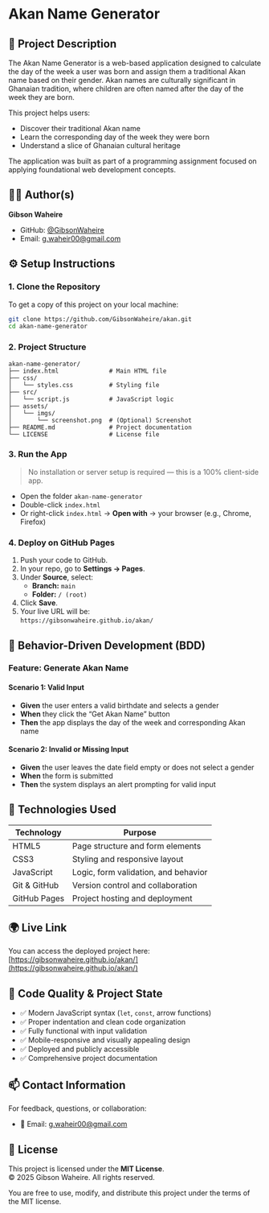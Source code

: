 # Akan Name Generator

## 📘 Project Description
The Akan Name Generator is a web-based application designed to calculate the day of the week a user was born and assign them a traditional Akan name based on their gender. Akan names are culturally significant in Ghanaian tradition, where children are often named after the day of the week they are born.

This project helps users:

- Discover their traditional Akan name
- Learn the corresponding day of the week they were born
- Understand a slice of Ghanaian cultural heritage

The application was built as part of a programming assignment focused on applying foundational web development concepts.

## 👨‍💻 Author(s)
**Gibson Waheire**

- GitHub: [@GibsonWaheire](https://github.com/GibsonWaheire)
- Email: [g.waheir00@gmail.com](mailto:g.waheir00@gmail.com)

## ⚙️ Setup Instructions

### 1. Clone the Repository
To get a copy of this project on your local machine:
```bash
git clone https://github.com/GibsonWaheire/akan.git
cd akan-name-generator
```

### 2. Project Structure
```text
akan-name-generator/
├── index.html              # Main HTML file
├── css/
│   └── styles.css          # Styling file
├── src/
│   └── script.js           # JavaScript logic
├── assets/
│   └── imgs/
│       └── screenshot.png  # (Optional) Screenshot
├── README.md               # Project documentation
└── LICENSE                 # License file
```

### 3. Run the App
> No installation or server setup is required — this is a 100% client-side app.

- Open the folder `akan-name-generator`
- Double-click `index.html`  
- Or right-click `index.html` → **Open with** → your browser (e.g., Chrome, Firefox)

### 4. Deploy on GitHub Pages
1. Push your code to GitHub.  
2. In your repo, go to **Settings → Pages**.  
3. Under **Source**, select:  
   - **Branch:** `main`  
   - **Folder:** `/ (root)`  
4. Click **Save**.  
5. Your live URL will be:  
   `https://gibsonwaheire.github.io/akan/`

## 🔬 Behavior-Driven Development (BDD)

### Feature: Generate Akan Name

#### Scenario 1: Valid Input
- **Given** the user enters a valid birthdate and selects a gender  
- **When** they click the “Get Akan Name” button  
- **Then** the app displays the day of the week and corresponding Akan name

#### Scenario 2: Invalid or Missing Input
- **Given** the user leaves the date field empty or does not select a gender  
- **When** the form is submitted  
- **Then** the system displays an alert prompting for valid input

## 🔧 Technologies Used

| Technology     | Purpose                                |
|----------------|----------------------------------------|
| HTML5          | Page structure and form elements       |
| CSS3           | Styling and responsive layout          |
| JavaScript     | Logic, form validation, and behavior   |
| Git & GitHub   | Version control and collaboration      |
| GitHub Pages   | Project hosting and deployment         |

## 🌍 Live Link
You can access the deployed project here:  
[https://gibsonwaheire.github.io/akan/](https://gibsonwaheire.github.io/akan/)

## 🧾 Code Quality & Project State

- ✅ Modern JavaScript syntax (`let`, `const`, arrow functions)
- ✅ Proper indentation and clean code organization
- ✅ Fully functional with input validation
- ✅ Mobile-responsive and visually appealing design
- ✅ Deployed and publicly accessible
- ✅ Comprehensive project documentation

## 📫 Contact Information
For feedback, questions, or collaboration:

- 📧 Email: [g.waheir00@gmail.com](mailto:g.waheir00@gmail.com)

## 📜 License
This project is licensed under the **MIT License**.  
© 2025 Gibson Waheire. All rights reserved.

You are free to use, modify, and distribute this project under the terms of the MIT license.

